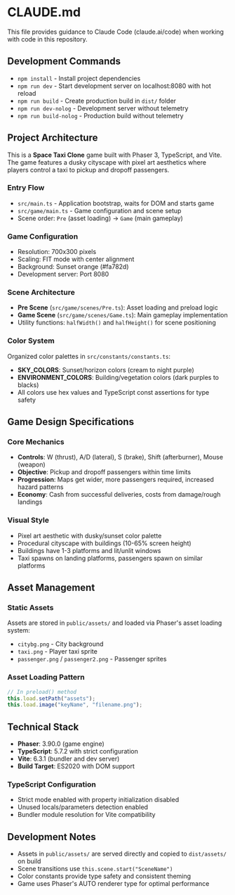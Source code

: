 # CLAUDE.md

This file provides guidance to Claude Code (claude.ai/code) when working with code in this repository.

## Development Commands

- `npm install` - Install project dependencies
- `npm run dev` - Start development server on localhost:8080 with hot reload
- `npm run build` - Create production build in `dist/` folder
- `npm run dev-nolog` - Development server without telemetry
- `npm run build-nolog` - Production build without telemetry

## Project Architecture

This is a **Space Taxi Clone** game built with Phaser 3, TypeScript, and Vite. The game features a dusky cityscape with pixel art aesthetics where players control a taxi to pickup and dropoff passengers.

### Entry Flow
- `src/main.ts` - Application bootstrap, waits for DOM and starts game
- `src/game/main.ts` - Game configuration and scene setup
- Scene order: `Pre` (asset loading) → `Game` (main gameplay)

### Game Configuration
- Resolution: 700x300 pixels
- Scaling: FIT mode with center alignment
- Background: Sunset orange (#fa782d)
- Development server: Port 8080

### Scene Architecture
- **Pre Scene** (`src/game/scenes/Pre.ts`): Asset loading and preload logic
- **Game Scene** (`src/game/scenes/Game.ts`): Main gameplay implementation
- Utility functions: `halfWidth()` and `halfHeight()` for scene positioning

### Color System
Organized color palettes in `src/constants/constants.ts`:
- **SKY_COLORS**: Sunset/horizon colors (cream to night purple)
- **ENVIRONMENT_COLORS**: Building/vegetation colors (dark purples to blacks)
- All colors use hex values and TypeScript const assertions for type safety

## Game Design Specifications

### Core Mechanics
- **Controls**: W (thrust), A/D (lateral), S (brake), Shift (afterburner), Mouse (weapon)
- **Objective**: Pickup and dropoff passengers within time limits
- **Progression**: Maps get wider, more passengers required, increased hazard patterns
- **Economy**: Cash from successful deliveries, costs from damage/rough landings

### Visual Style
- Pixel art aesthetic with dusky/sunset color palette
- Procedural cityscape with buildings (10-65% screen height)
- Buildings have 1-3 platforms and lit/unlit windows
- Taxi spawns on landing platforms, passengers spawn on similar platforms

## Asset Management

### Static Assets
Assets are stored in `public/assets/` and loaded via Phaser's asset loading system:
- `citybg.png` - City background
- `taxi.png` - Player taxi sprite
- `passenger.png` / `passenger2.png` - Passenger sprites

### Asset Loading Pattern
```typescript
// In preload() method
this.load.setPath("assets");
this.load.image("keyName", "filename.png");
```

## Technical Stack

- **Phaser**: 3.90.0 (game engine)
- **TypeScript**: 5.7.2 with strict configuration
- **Vite**: 6.3.1 (bundler and dev server)
- **Build Target**: ES2020 with DOM support

### TypeScript Configuration
- Strict mode enabled with property initialization disabled
- Unused locals/parameters detection enabled
- Bundler module resolution for Vite compatibility

## Development Notes

- Assets in `public/assets/` are served directly and copied to `dist/assets/` on build
- Scene transitions use `this.scene.start("SceneName")`
- Color constants provide type safety and consistent theming
- Game uses Phaser's AUTO renderer type for optimal performance